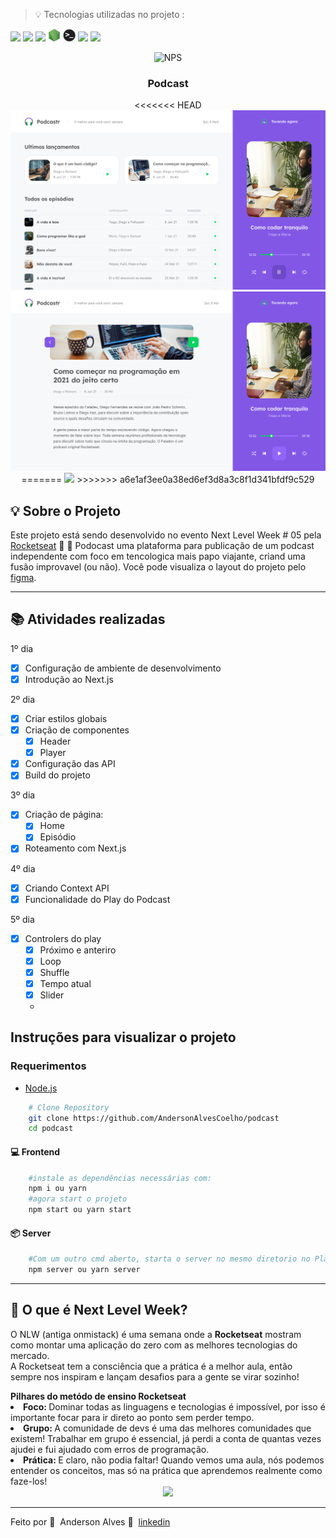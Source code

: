 > 💡 Tecnologias utilizadas no projeto :

<code><img height="20" src="https://camo.githubusercontent.com/74cf8e5373ddc049c50a893785fdb1724765bd76975815e58047520f8660ff2b/68747470733a2f2f6432656970397366336f6f3663322e636c6f756466726f6e742e6e65742f746167732f696d616765732f3030302f3030312f3037342f66756c6c2f6e6578746a732e706e67"></code>
<code><img height="20" src="https://upload.wikimedia.org/wikipedia/commons/thumb/a/a7/React-icon.svg/1200px-React-icon.svg.png"></code>
<code><img height="20" src="https://encrypted-tbn0.gstatic.com/images?q=tbn:ANd9GcSrNOA3NJoe1jTieGFscwIvsbd0Jpm6oEE_gA&usqp=CAU"></code>
<code><img height="20" src="https://raw.githubusercontent.com/github/explore/80688e429a7d4ef2fca1e82350fe8e3517d3494d/topics/nodejs/nodejs.png"></code>
<code><img height="20" src="https://raw.githubusercontent.com/github/explore/80688e429a7d4ef2fca1e82350fe8e3517d3494d/topics/terminal/terminal.png"></code>
<code><img height="20" src="https://upload.wikimedia.org/wikipedia/commons/thumb/9/9a/Visual_Studio_Code_1.35_icon.svg/1024px-Visual_Studio_Code_1.35_icon.svg.png"></code>
<code><img height="20" src="https://hackagenda.com.br/wp-content/uploads/2021/03/nlw.png"></code>

<div align="center">
    <img alt="NPS" title="NPS" height="50" src="https://cdn.logojoy.com/wp-content/uploads/20200407113514/podcast.png" />
<h3>Podcast</h3>
<<<<<<< HEAD
</div>

<div align="center">
  <img src="./figma/Home.png" />
</div>
<div align="center">
  <img src="./figma/Interna.png" />
=======
<img height="100"  src="https://hackagenda.com.br/wp-content/uploads/2021/03/nlw.png">
>>>>>>> a6e1af3ee0a38ed6ef3d8a3c8f1d341bfdf9c529
</div>

## 💡 Sobre o Projeto

Este projeto está sendo desenvolvido no evento Next Level Week # 05 pela [Rocketseat](https://rocketseat.com.br/) 🚀&nbsp;💜
Podocast uma plataforma para publicação de um podcast independente com foco em tencologica mais papo viajante, criand uma fusão improvavel (ou não).
Você pode visualiza o layout do projeto pelo [figma](https://www.figma.com/file/UwFEntsHpHYJlHNQAQr4gA/Podcastr/duplicate).

---

## 📚 Atividades realizadas

1º dia
- [x] Configuração de ambiente de desenvolvimento
- [x] Introdução ao Next.js

2º dia
- [x] Criar estilos globais
- [x] Criação de componentes
  - [x] Header
  - [x] Player
- [x] Configuração das API
- [x] Build do projeto

3º dia
- [x] Criação de página:
  - [x] Home
  - [x] Episódio
- [x] Roteamento com Next.js

4º dia
- [x] Criando Context API
- [x] Funcionalidade do Play do Podcast

5º dia
- [x] Controlers do play
  - [x] Próximo e anteriro
  - [x] Loop
  - [x] Shuffle
  - [x] Tempo atual
  - [x] Slider
  -


## Instruções para visualizar o projeto
### Requerimentos

- [Node.js](https://nodejs.org/en/download/)


```bash
    # Clone Repository
    git clone https://github.com/AndersonAlvesCoelho/podcast
    cd podcast
```

#### 💻 Frontend

```bash
    #instale as dependências necessárias com:
    npm i ou yarn
    #agora start o projeto
    npm start ou yarn start
```

#### 📦 Server

```bash
    #Com um outro cmd aberto, starta o server no mesmo diretorio no PlantManager
    npm server ou yarn server
```
---

## 📣 O que é Next Level Week?

<p> 
 O NLW (antiga onmistack) é uma semana onde a <strong>Rocketseat</strong> mostram como montar uma aplicação do zero com as melhores tecnologias do mercado.
<br>
A Rocketseat tem a consciência que a prática é a melhor aula, então sempre nos inspiram e lançam desafios para a gente se virar sozinho!
</p>
<strong>Pilhares do metódo de ensino Rocketseat</strong><br>
<li><strong>Foco: </strong> Dominar todas as linguagens e tecnologias é impossível, por isso é importante focar para ir direto ao ponto sem perder tempo.</li>
<li><strong>Grupo: </strong> A comunidade de devs é uma das melhores comunidades que existem! Trabalhar em grupo é essencial, já perdi a conta de quantas vezes ajudei e fui ajudado com erros de programação.</li>
<li><strong>Prática: </strong> E claro, não podia faltar! Quando vemos uma aula, nós podemos entender os conceitos, mas só na prática que aprendemos realmente como faze-los! </li>

<div align="center">
<img  src="https://www.notion.so/image/https%3A%2F%2Fs3-us-west-2.amazonaws.com%2Fsecure.notion-static.com%2F4b24bb94-c9ea-4984-a8cb-300ce4553abb%2Fnlw4-banner-github.png?table=block&id=d50c626b-7d28-4bfc-b9f0-ea2b42347e3e&spaceId=08f749ff-d06d-49a8-a488-9846e081b224&width=5120&userId=aaa75990-d584-4b7e-a045-99eb29503a22&cache=v2">
</div>

---

Feito por 💜&nbsp; Anderson Alves 👋 &nbsp;[linkedin](https://www.linkedin.com/in/anderson-alves-7b5587133/)
